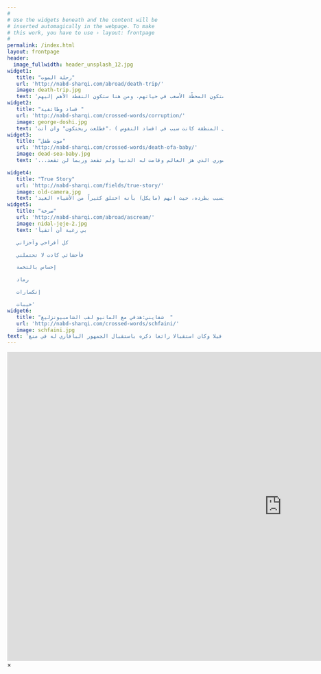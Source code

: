 ```yaml
---
#
# Use the widgets beneath and the content will be
# inserted automagically in the webpage. To make
# this work, you have to use › layout: frontpage
#
permalink: /index.html
layout: frontpage
header:
  image_fullwidth: header_unsplash_12.jpg
widget1:
   title: "رحلة الموت"
   url: 'http://nabd-sharqi.com/abroad/death-trip/'
   image: death-trip.jpg
   text: 'الحال الذي يعيشه اللاجئون السوريون فيه الكثير من المرارة والمعاناة، وهذا ما يعني أن حال هؤلاء اللاجئون يصب في معاناة كبيرة ومضنية نتيجة تسللهم عبر بعض المنافذ التركية ليتم ترحيلهم بقوارب مطاطية "البلم"، ما أودى بحياة المئات من اللاجئين الذين فضّلوا استخدامه رغم المراقبة الشديدة التي تتخذها السلطات التركية للحيلولة دون عبور حدودها، وانتظارهم الفرصة المناسبة ليتم نقلهم إلى أوربا حيث وجهتهم التي طالما حلموا بها للخلاص مما هم فيه، متناسين بأنها ستكون المحطّة الأصعب في حياتهم، ومن هنا ستكون النقطة الأهم إليهم'
widget2:
   title: "فساد وطائفية "
   url: 'http://nabd-sharqi.com/crossed-words/corruption/'
   image: george-doshi.jpg
   text: 'ان ما يحدث في لبنان من حراك شعبي هو ثورة على الفساد والطائفية المقرفة التي أنتجها اتفاق الطائف ( فكل شيء تدخل فيه المهلكة السعودية لم ولن يكون الا سبب بؤس على المنطق حتى اموالها حين دخلت على المنطقة كانت سبب في افساد النفوس ) ،"فطلعت ريحتكون" وان أتت'
widget3:
   title: "موت طفل"
   url: 'http://nabd-sharqi.com/crossed-words/death-ofa-baby/'
   image: dead-sea-baby.jpg
   text: '...هذا المشهد للموت السوري الذي هز العالم وقامت له الدنيا ولم تقعد وربما لن تقعد'

widget4:
   title: "True Story"
   url: 'http://nabd-sharqi.com/fields/true-story/'
   image: old-camera.jpg
   text: 'يبدأ الفلم بمشاهد عن المهمة الصحفية التي يقوم بها(مايكل فينكل) لصالح صحيفةنيويورك تايمز في إفريقيا والتي من خلالها يكون بصدد توثيق حالة تعذيب تعرض لها أحد اليافعين في إحدى المناطق التي ترزح تحت وطأة الفقر والحرمان، لكن حينما يعود لأمريكا تظهر حقائق وملابسات أخرى تطعن بمصداقية البحث الذي أجراه في تلك المناطق وتتسبب بطرده، حيث اتهم (مايكل) بأنه اختلق كثيراً من الأشياء الغيد'
widget5:
   title: "صرخة"
   url: 'http://nabd-sharqi.com/abroad/ascream/'
   image: nidal-jeje-2.jpg
   text: 'بي رغبة أن أتقيأ

   كل أفراحي وآحزاني

   فأحشائي كادت لا تحتملني

   إحساس بالتخمة

   رماد

   إنكسارات

   خيبات'
widget6:
   title: "شفايني:هدفي مع المانيو لقب الشامبيونزليغ  "
   url: 'http://nabd-sharqi.com/crossed-words/schfaini/'
   image: schfaini.jpg
text: 'أكد قائد المنتخب الالماني ولاعب البايرن السابق باستيان شفاينشتايغر على ان النادي البافاري مازال يحتل جزءا كبيرا من قلبه,بالرغم من انتقاله الى نادي مانشستر يونايتد,الذي يعتبر احد افضل الاندية الانكليزية والاوربية..وأشار في حواره مع صحيفة"بيلد" قد نجح في توثيق علاقته مع جمهور المان يونايتد في فترة قصيرة جدا,واضاف ان هذه العلاقات القوية,التي عكسها استقبال الجمهور له في اول مباراة رسمية له مع مانشستر يونايتد وكانت امام أستون فيلا وكان استقبالا رائعا ذكره باستقبال الجمهور البافاري له في منغ '  
---
```


<div id="videoModal" class="reveal-modal large" data-reveal="">
  <div class="flex-video widescreen vimeo" style="display: block;">
    <iframe width="1280" height="720" src="https://www.youtube.com/embed/3b5zCFSmVvU" frameborder="0" allowfullscreen></iframe>
  </div>
  <a class="close-reveal-modal">&#215;</a>
</div>
